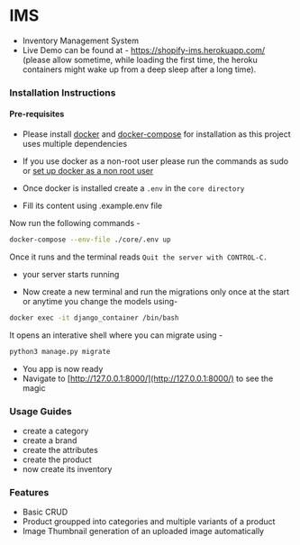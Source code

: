 # IMS
- Inventory Management System
- Live Demo can be found at - https://shopify-ims.herokuapp.com/ (please allow sometime, while loading the first time, the heroku containers might wake up from a deep sleep after a long time).

### Installation Instructions

#### Pre-requisites
- Please install [docker](https://docs.docker.com/engine/install/) and [docker-compose](https://docs.docker.com/compose/install/) for installation as this project uses multiple dependencies
- If you use docker as a non-root user please run the commands as sudo or [set up docker as a non root user](https://docs.docker.com/engine/install/linux-postinstall/)

- Once docker is installed create a ```.env``` in the ```core directory``` 
- Fill its content using .example.env file

Now run the following commands - 
```sh
docker-compose --env-file ./core/.env up
```
Once it runs and the terminal reads ```Quit the server with CONTROL-C.``` 

- your server starts running 

- Now create a new terminal and run the migrations only once at the start or anytime you change the models using- 
```sh
docker exec -it django_container /bin/bash
```
It opens an interative shell where you can migrate using - 
```sh
python3 manage.py migrate
```
- You app is now ready 
- Navigate to [http://127.0.0.1:8000/](http://127.0.0.1:8000/) to see the magic

### Usage Guides 

- create a category 
- create a brand 
- create the attributes 
- create the product
- now create its inventory

### Features 

- Basic CRUD
- Product groupped into categories and multiple variants of a product
- Image Thumbnail generation of an uploaded image automatically 
